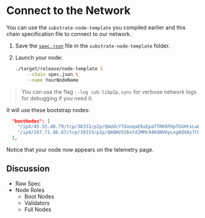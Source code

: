 # Connect to the Network

You can use the `substrate-node-template` you compiled earlier and this chain specification file to connect to our network.

1. Save the [`spec.json`](https://bootnodes.net/spec.json) file in the `substrate-node-template` folder.

2. Launch your node:

	```bash
	./target/release/node-template \
		--chain spec.json \
		--name YourNodeName
	```

> You can use the flag `--log sub-libp2p,sync` for verbose network logs for debugging if you need it.

It will use these bootstrap nodes:

```json
  "bootNodes": [
    "/ip4/45.55.48.79/tcp/30333/p2p/QmUdcY7duoqaE6xEpaTTRK8FHpTGGHtxLwL3XW9kM5yd47",
    "/ip4/167.71.86.67/tcp/30333/p2p/QmQHVSS6xtd2MMz94KQNVKyLxgAdX8y7CKtEcvEkoKsVD2"
  ],
```

Notice that your node now appears on the telemetry page.

## Discussion

* Raw Spec
* Node Roles
	* Boot Nodes
	* Validators
	* Full Nodes
